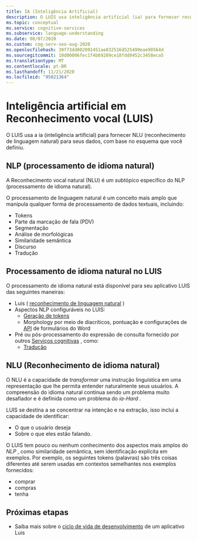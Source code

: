 ```yaml
---
title: IA (Inteligência Artificial)
description: O LUIS usa inteligência artificial (ia) para fornecer reconhecimento de linguagem aos seus dados, com base no esquema que você definiu.
ms.topic: conceptual
ms.service: cognitive-services
ms.subservice: language-understanding
ms.date: 08/07/2020
ms.custom: cog-serv-seo-aug-2020
ms.openlocfilehash: 39f73dd002091451ae832516d525499eae98564d
ms.sourcegitcommit: 10d00006fec1f4b69289ce18fdd0452c3458eca5
ms.translationtype: MT
ms.contentlocale: pt-BR
ms.lasthandoff: 11/21/2020
ms.locfileid: "95021364"
---
```

# <a name="artificial-intelligence-in-language-understanding-luis"></a>Inteligência artificial em Reconhecimento vocal (LUIS)

O LUIS usa a ia (inteligência artificial) para fornecer NLU (reconhecimento de linguagem natural) para seus dados, com base no esquema que você definiu.

## <a name="natural-language-processing-nlp"></a>NLP (processamento de idioma natural)

A Reconhecimento vocal natural (NLU) é um subtópico específico do NLP (processamento de idioma natural).

O processamento de linguagem natural é um conceito mais amplo que manipula qualquer forma de processamento de dados textuais, incluindo:

* Tokens
* Parte da marcação de fala (PDV)
* Segmentação
* Análise de morfológicas
* Similaridade semântica
* Discurso
* Tradução

## <a name="natural-language-processing-in-luis"></a>Processamento de idioma natural no LUIS

O processamento de idioma natural está disponível para seu aplicativo LUIS das seguintes maneiras:
* Luis ( [reconhecimento de linguagem natural](#natural-language-processing-nlp) )
* Aspectos NLP configuráveis no LUIS:
    * [Geração de tokens](luis-language-support.md#tokenization)
    * Morphology por meio de diacríticos, pontuação e configurações de [API](luis-reference-application-settings.md) de formulários do Word
* Pré ou pós-processamento do expressão de consulta fornecido por outros [Serviços cognitivas](../what-are-cognitive-services.md) , como:
    * [Tradução](../translator/translator-info-overview.md)

## <a name="natural-language-understanding-nlu"></a>NLU (Reconhecimento de idioma natural)

O NLU é a capacidade de _transformar_ uma instrução linguística em uma representação que lhe permita entender naturalmente seus usuários. A compreensão do idioma natural continua sendo um problema muito desafiador e é definida como um problema do _ia-Hard_ .

LUIS se destina a se concentrar na intenção e na extração, isso inclui a capacidade de identificar:
* O que o usuário deseja
* Sobre o que eles estão falando.

O LUIS tem pouco ou nenhum conhecimento dos aspectos mais amplos do _NLP_ , como similaridade semântica, sem identificação explícita em exemplos. Por exemplo, os seguintes tokens (palavras) são três coisas diferentes até serem usadas em contextos semelhantes nos exemplos fornecidos:

* comprar
* compras
* tenha

## <a name="next-steps"></a>Próximas etapas

* Saiba mais sobre o [ciclo de vida de desenvolvimento](luis-concept-app-iteration.md) de um aplicativo Luis